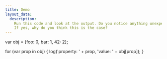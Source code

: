 ```yaml
---
title: Demo
layout_data:
  description:
    Run this code and look at the output. Do you notice anything unexpected?
    If yes, why do you think this is the case?
---
```

var obj = {foo: 0, bar: 1, 42: 2};

for (var prop in obj) {
  log('property: ' + prop, 'value: ' + obj[prop]);
}
